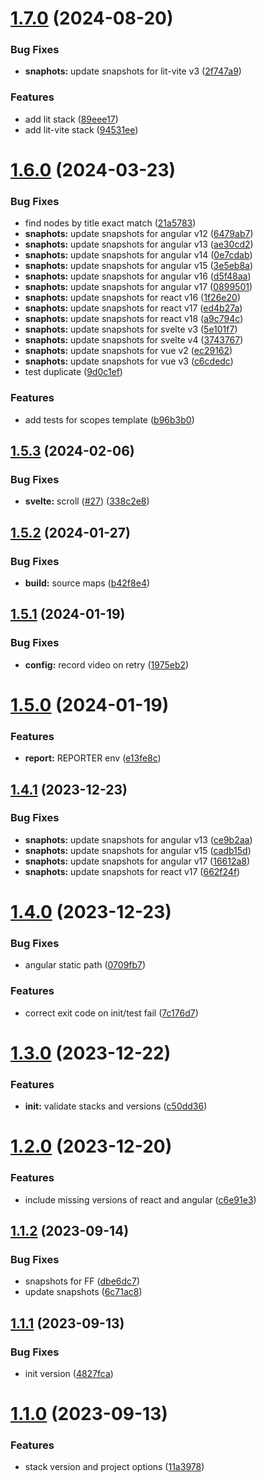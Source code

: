 # [1.7.0](https://github.com/retejs/rete-qa/compare/v1.6.0...v1.7.0) (2024-08-20)


### Bug Fixes

* **snaphots:** update snapshots for lit-vite v3 ([2f747a9](https://github.com/retejs/rete-qa/commit/2f747a96d0d8f3e1a0cff455a8a690dd45337bba))


### Features

* add lit stack ([89eee17](https://github.com/retejs/rete-qa/commit/89eee174ef054300ca0399fe78f3a63fbcd93fc7))
* add lit-vite stack ([94531ee](https://github.com/retejs/rete-qa/commit/94531ee9ee152ec389a4e04fbccc551788e883a3))

# [1.6.0](https://github.com/retejs/rete-qa/compare/v1.5.3...v1.6.0) (2024-03-23)


### Bug Fixes

* find nodes by title exact match ([21a5783](https://github.com/retejs/rete-qa/commit/21a578348e229a6a556ec58c4ea62ed441295558))
* **snaphots:** update snapshots for angular v12 ([6479ab7](https://github.com/retejs/rete-qa/commit/6479ab744a537e2464de2bf8f04572737f5b2c02))
* **snaphots:** update snapshots for angular v13 ([ae30cd2](https://github.com/retejs/rete-qa/commit/ae30cd21c2339bbba900c3d5739bded1189709c5))
* **snaphots:** update snapshots for angular v14 ([0e7cdab](https://github.com/retejs/rete-qa/commit/0e7cdabcdf05acd915d138e96f2be76679980565))
* **snaphots:** update snapshots for angular v15 ([3e5eb8a](https://github.com/retejs/rete-qa/commit/3e5eb8a98026cadbaeac7f25205315be733403d7))
* **snaphots:** update snapshots for angular v16 ([d5f48aa](https://github.com/retejs/rete-qa/commit/d5f48aa9b70921a27bf6c50c92d4259222fdd893))
* **snaphots:** update snapshots for angular v17 ([0899501](https://github.com/retejs/rete-qa/commit/0899501a8fb1bbb108ee23bc0f1b2d6790f849d8))
* **snaphots:** update snapshots for react v16 ([1f26e20](https://github.com/retejs/rete-qa/commit/1f26e203606ebb9397911bacc01a5888f871ea77))
* **snaphots:** update snapshots for react v17 ([ed4b27a](https://github.com/retejs/rete-qa/commit/ed4b27a3c342b6feea1c9825e178c11266b07d78))
* **snaphots:** update snapshots for react v18 ([a9c794c](https://github.com/retejs/rete-qa/commit/a9c794cc98e5b54adc468832be806f535a4fb057))
* **snaphots:** update snapshots for svelte v3 ([5e101f7](https://github.com/retejs/rete-qa/commit/5e101f7580dcb312a73bb3929739d253fc6dc2eb))
* **snaphots:** update snapshots for svelte v4 ([3743767](https://github.com/retejs/rete-qa/commit/374376713a5a384ef4b08e3ed0871ecf69623eb6))
* **snaphots:** update snapshots for vue v2 ([ec29162](https://github.com/retejs/rete-qa/commit/ec2916223679e7d66c3ad00fa64222614aa32f2d))
* **snaphots:** update snapshots for vue v3 ([c6cdedc](https://github.com/retejs/rete-qa/commit/c6cdedc533ccaa318e2b76a3cccb1ebbb66cf8b9))
* test duplicate ([9d0c1ef](https://github.com/retejs/rete-qa/commit/9d0c1ef12b12de34153ee5a5487e672d48a64834))


### Features

* add tests for scopes template ([b96b3b0](https://github.com/retejs/rete-qa/commit/b96b3b0f74d794684f4eef00b925b0f9906b05f7))

## [1.5.3](https://github.com/retejs/rete-qa/compare/v1.5.2...v1.5.3) (2024-02-06)


### Bug Fixes

* **svelte:** scroll ([#27](https://github.com/retejs/rete-qa/issues/27)) ([338c2e8](https://github.com/retejs/rete-qa/commit/338c2e8a977b20528125eac2953ca96c9c6d65f3))

## [1.5.2](https://github.com/retejs/rete-qa/compare/v1.5.1...v1.5.2) (2024-01-27)


### Bug Fixes

* **build:** source maps ([b42f8e4](https://github.com/retejs/rete-qa/commit/b42f8e46a968ff9c32ad72d92a95b901785a0a12))

## [1.5.1](https://github.com/retejs/rete-qa/compare/v1.5.0...v1.5.1) (2024-01-19)


### Bug Fixes

* **config:** record video on retry ([1975eb2](https://github.com/retejs/rete-qa/commit/1975eb2844e64fa1dd6f2faf22693146b5e81bac))

# [1.5.0](https://github.com/retejs/rete-qa/compare/v1.4.1...v1.5.0) (2024-01-19)


### Features

* **report:** REPORTER env ([e13fe8c](https://github.com/retejs/rete-qa/commit/e13fe8c7b172e5511af736010f988e4f964b94aa))

## [1.4.1](https://github.com/retejs/rete-qa/compare/v1.4.0...v1.4.1) (2023-12-23)


### Bug Fixes

* **snaphots:** update snapshots for angular v13 ([ce9b2aa](https://github.com/retejs/rete-qa/commit/ce9b2aa19e9fb30736d3e48291304a84f529ed76))
* **snaphots:** update snapshots for angular v15 ([cadb15d](https://github.com/retejs/rete-qa/commit/cadb15d8e6b5afb3a73e3c40ef57fa7a37e5713f))
* **snaphots:** update snapshots for angular v17 ([16612a8](https://github.com/retejs/rete-qa/commit/16612a8b544b04168f7457c89ecd516444da935c))
* **snaphots:** update snapshots for react v17 ([662f24f](https://github.com/retejs/rete-qa/commit/662f24f19f79273b5fd7fbdb46f3ce0c042ca39f))

# [1.4.0](https://github.com/retejs/rete-qa/compare/v1.3.0...v1.4.0) (2023-12-23)


### Bug Fixes

* angular static path ([0709fb7](https://github.com/retejs/rete-qa/commit/0709fb7507f45f9da28e9113e3a4c9288ae9dec9))


### Features

* correct exit code on init/test fail ([7c176d7](https://github.com/retejs/rete-qa/commit/7c176d73a3dd7298487ae5eb304de8f1d1497c9f))

# [1.3.0](https://github.com/retejs/rete-qa/compare/v1.2.0...v1.3.0) (2023-12-22)


### Features

* **init:** validate stacks and versions ([c50dd36](https://github.com/retejs/rete-qa/commit/c50dd36e9ba1fb9c3d2ed3fc122ccf109ef954f8))

# [1.2.0](https://github.com/retejs/rete-qa/compare/v1.1.2...v1.2.0) (2023-12-20)


### Features

* include missing versions of react and angular ([c6e91e3](https://github.com/retejs/rete-qa/commit/c6e91e32fbdcfdb4a9e7e10d7226dbe476ce823e))


## [1.1.2](https://github.com/retejs/rete-qa/compare/v1.1.1...v1.1.2) (2023-09-14)


### Bug Fixes

* snapshots for FF ([dbe6dc7](https://github.com/retejs/rete-qa/commit/dbe6dc75a76ab369ceddc5471ed7696ce925ef6b))
* update snapshots ([6c71ac8](https://github.com/retejs/rete-qa/commit/6c71ac8f12e5bcdf4bb3e911d5ec0459767b8e5a))

## [1.1.1](https://github.com/retejs/rete-qa/compare/v1.1.0...v1.1.1) (2023-09-13)


### Bug Fixes

* init version ([4827fca](https://github.com/retejs/rete-qa/commit/4827fca1f40e553f534054db4ed7f1770b295d0e))

# [1.1.0](https://github.com/retejs/rete-qa/compare/v1.0.0...v1.1.0) (2023-09-13)


### Features

* stack version and project options ([11a3978](https://github.com/retejs/rete-qa/commit/11a397864544f536cfe2673c93a8f8baa93051e4))
